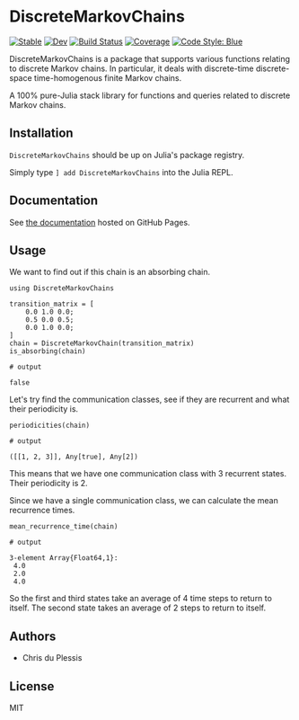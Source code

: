 # DiscreteMarkovChains

[![Stable](https://img.shields.io/badge/docs-stable-blue.svg)](https://Maelstrom6.github.io/DiscreteMarkovChains.jl/stable)
[![Dev](https://img.shields.io/badge/docs-dev-blue.svg)](https://Maelstrom6.github.io/DiscreteMarkovChains.jl/dev)
[![Build Status](https://github.com/Maelstrom6/DiscreteMarkovChains.jl/workflows/CI/badge.svg)](https://github.com/Maelstrom6/DiscreteMarkovChains.jl/actions)
[![Coverage](https://codecov.io/gh/Maelstrom6/DiscreteMarkovChains.jl/branch/master/graph/badge.svg)](https://codecov.io/gh/Maelstrom6/DiscreteMarkovChains.jl)
[![Code Style: Blue](https://img.shields.io/badge/code%20style-blue-4495d1.svg)](https://github.com/invenia/BlueStyle)

DiscreteMarkovChains is a package that supports various functions relating to discrete Markov chains. In particular, it deals with discrete-time discrete-space time-homogenous finite Markov chains.

A 100% pure-Julia stack library for functions and queries related to discrete Markov chains.

## Installation

`DiscreteMarkovChains` should be up on Julia's package registry.

Simply type `] add DiscreteMarkovChains` into the Julia REPL.

## Documentation

See [the documentation](https://Maelstrom6.github.io/DiscreteMarkovChains.jl/dev) hosted on GitHub Pages.

## Usage

We want to find out if this chain is an absorbing chain.

```jldoctest home; output = false
using DiscreteMarkovChains

transition_matrix = [
    0.0 1.0 0.0;
    0.5 0.0 0.5;
    0.0 1.0 0.0;
]
chain = DiscreteMarkovChain(transition_matrix)
is_absorbing(chain)

# output

false
```

Let's try find the communication classes, see if they are recurrent and what their periodicity is.

```jldoctest home; output = false
periodicities(chain)

# output

([[1, 2, 3]], Any[true], Any[2])
```

This means that we have one communication class with 3 recurrent states. Their periodicity is 2.

Since we have a single communication class, we can calculate the mean recurrence times.

```jldoctest home; output = false
mean_recurrence_time(chain)

# output

3-element Array{Float64,1}:
 4.0
 2.0
 4.0
```

So the first and third states take an average of 4 time steps to return to itself. The second state takes an average of 2 steps to return to itself.

## Authors

- Chris du Plessis

## License

MIT
